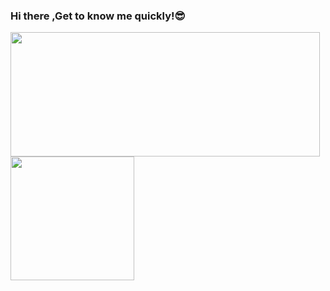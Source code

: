 ### Hi there ,Get to know me quickly!😎  

<a href="https://github.com/anuraghazra/github-readme-stats">
  <img align="center" height="198.40px" width="495px" src="https://github-readme-stats.vercel.app/api?username=Langwenchong&count_private=true&show_icons=true&theme=gotham&show_owner=true" />
</a>
<a href="https://github.com/anuraghazra/github-readme-stats">
  <img align="center" height="198.4px" src="https://github-readme-stats.vercel.app/api/top-langs/?username=Langwenchong&theme=gotham&layout=compact" />
</a>
